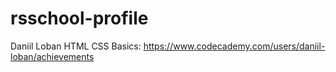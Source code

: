 # rsschool-profile
Daniil Loban
HTML CSS Basics: https://www.codecademy.com/users/daniil-loban/achievements

